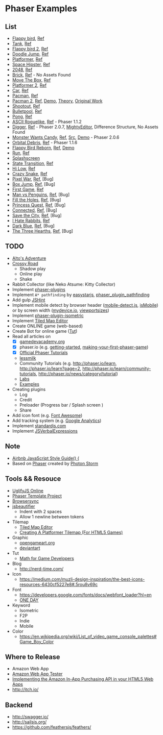 # Phaser Examples

## List
- [Flappy bird](http://jojoee.github.io/phaser-examples/flappy-bird/), [Ref](https://developer.amazon.com/public/community/post/Tx1NQ9QEA4MWGTY/Intro-To-Phaser-Part-1-Setting-Up-Your-Dev-Environment-and-Phaser)
- [Tank](http://jojoee.github.io/phaser-examples/tank/), [Ref](http://phaser.io/tutorials/coding-tips-002/)
- [Flappy bird 2](http://jojoee.github.io/phaser-examples/flappy-bird-2/), [Ref](http://blog.lessmilk.com/how-to-make-flappy-bird-in-html5-2/)
- [Doodle Jump](http://jojoee.github.io/phaser-examples/doodle-jump/), [Ref](http://phaser.io/tutorials/coding-tips-003/)
- [Platformer](http://jojoee.github.io/phaser-examples/platformer/), [Ref](http://phaser.io/tutorials/making-your-first-phaser-game/index)
- [Space Hipster](http://jojoee.github.io/phaser-examples/space-hipster/), [Ref](https://gamedevacademy.org/html5-phaser-tutorial-spacehipster-a-space-exploration-game/)
- [2048](http://jojoee.github.io/phaser-examples/2048/), [Ref](http://www.emanueleferonato.com/2014/04/04/how-to-create-a-complete-html5-2048-game-with-phaser)
- [Brick](http://jojoee.github.io/phaser-examples/brick/), [Ref](http://dailyjs.com/2014/09/16/phaser-tutorial/) - No Assets Found
- [Move The Box](http://jojoee.github.io/phaser-examples/move-the-box/), [Ref](http://www.emanueleferonato.com/2014/11/13/html5-swipe-controlled-sokoban-game-made-with-phaser)
- [Platformer 2](http://jojoee.github.io/phaser-examples/platformer-2/), [Ref](http://phaser.io/tutorials/coding-tips-004)
- [Car](http://jojoee.github.io/phaser-examples/car/), [Ref](http://phaser.io/tutorials/coding-tips-005)
- [Pacman](http://jojoee.github.io/phaser-examples/pacman/), [Ref](http://phaser.io/tutorials/coding-tips-005)
- [Pacman 2](http://jojoee.github.io/phaser-examples/pacman/), [Ref](https://github.com/plissken2013es/phaserPacmanClone), [Demo](http://luisquin.com/lq/phaserPacman/index.html), [Theory](http://gameinternals.com/post/2072558330/understanding-pac-man-ghost-behavior), [Original Work](http://phaser.io/tutorials/coding-tips-005)
- [Shootout](http://jojoee.github.io/phaser-examples/shootout/), [Ref](http://phaser.io/tutorials/coding-tips-006)
- [Bulletpool](http://jojoee.github.io/phaser-examples/bulletpool/), [Ref](http://phaser.io/tutorials/coding-tips-007)
- [Pong](http://jojoee.github.io/phaser-examples/pong/), [Ref](https://github.com/zekechan/phaser-html5-tutorial-pong)
- [ASCII Roguelike](http://jojoee.github.io/phaser-examples/ascii-roguelike/), [Ref](http://gamedevelopment.tutsplus.com/tutorials/how-to-make-your-first-roguelike--gamedev-13677) - Phaser 1.1.2
- [Digger](http://jojoee.github.io/phaser-examples/digger/), [Ref](https://gamedevacademy.org/make-a-quick-phaser-compatible-game-using-mightyeditor/) - Phaser 2.0.7, [MightyEditor](http://mightyfingers.com/), Difference Structure, No Assets Found
- [Monster Wants Candy](http://jojoee.github.io/phaser-examples/monster-wants-candy/), [Ref](http://gamedevelopment.tutsplus.com/tutorials/getting-started-with-phaser-building-monster-wants-candy--cms-21723), [Src](https://github.com/tutsplus/Monster-Wants-Candy-demo), [Demo](http://candy.enclavegames.com/) - Phaser 2.0.6
- [Orbital Debris](http://jojoee.github.io/phaser-examples/orbital-debris/), [Ref](http://www.allworkallplay.org/blog/orbital-debris-making-an-html5-game-with-phaser) - Phaser 1.1.6
- [Flappy Bird Reborn](http://jojoee.github.io/phaser-examples/flappy-bird-reborn/), [Ref](https://github.com/codevinsky/flappy-bird-reborn), [Demo](http://flappy-bird-reborn.herokuapp.com/)
- [Run](http://jojoee.github.io/phaser-examples/run/), [Ref](http://www.lessmilk.com/games/1/)
- [Splashscreen](http://jojoee.github.io/phaser-examples/splashscreen/)
- [State Transition](http://jojoee.github.io/phaser-examples/state-transition/), [Ref](https://github.com/aaccurso/phaser-state-transition-plugin)
- [Hi Low](http://jojoee.github.io/phaser-examples/hi-low/), [Ref](http://www.emanueleferonato.com/2014/08/28/phaser-tutorial-understanding-phaser-states/)
- [Crazy Snake](http://jojoee.github.io/phaser-examples/crazy-snake/), [Ref](http://www.lessmilk.com/games/12/)
- [Pixel War](http://jojoee.github.io/phaser-examples/pixel-war/), [Ref](http://www.lessmilk.com/games/2/), [Bug]
- [Box Jump](http://jojoee.github.io/phaser-examples/box-jump/), [Ref](http://www.lessmilk.com/games/3/), [Bug]
- [First Game](http://jojoee.github.io/phaser-examples/first-game/), [Ref](http://phaser.io/tutorials/making-your-first-phaser-game)
- [Man vs Penguins](http://jojoee.github.io/phaser-examples/man-vs-penguins/), [Ref](http://www.lessmilk.com/games/4/), [Bug]
- [Fill the Holes](http://jojoee.github.io/phaser-examples/fill-the-holes/), [Ref](http://www.lessmilk.com/games/5/), [Bug]
- [Princess Quest](http://jojoee.github.io/phaser-examples/princess-quest/), [Ref](http://www.lessmilk.com/games/6/), [Bug]
- [Connected](http://jojoee.github.io/phaser-examples/connected/), [Ref](http://www.lessmilk.com/games/7/), [Bug]
- [Save the City](http://jojoee.github.io/phaser-examples/save-the-city/), [Ref](http://www.lessmilk.com/games/8/), [Bug]
- [I Hate Rabbits](http://jojoee.github.io/phaser-examples/i-hate-rabbits/), [Ref](http://www.lessmilk.com/games/9/)
- [Dark Blue](http://jojoee.github.io/phaser-examples/dark-blue/), [Ref](http://www.lessmilk.com/games/10/), [Bug]
- [The Three Hearths](http://jojoee.github.io/phaser-examples/the-three-hearths/), [Ref](http://www.lessmilk.com/games/11/), [Bug]

## TODO
- [Alto's Adventure](http://altosadventure.com/)
- [Crossy Road](https://play.google.com/store/apps/details?id=com.yodo1.crossyroad&hl=en)
  - Shadow play
  - Online play
  - Shake
- Rabbit Collector (like Neko Atsume: Kitty Collector)
- Implement [phaser-plugins](https://github.com/photonstorm/phaser-plugins)
- Implement `A* pathfinding` by [easystarjs](https://github.com/prettymuchbryce/easystarjs), [phaser_plugin_pathfinding](https://github.com/appsbu-de/phaser_plugin_pathfinding)
- Add gulp [JSHint](http://jshint.com/)
- Implement mobile detect by browser header ([mobile-detect.js](https://github.com/hgoebl/mobile-detect.js), [isMobile](https://github.com/kaimallea/isMobile)) or by screen width ([mydevice.io](http://mydevice.io/devices/), [viewportsizes](http://viewportsizes.com/))
- Implement [phaser-plugin-isometric](http://www.rotates.org/phaser/iso/)
- Implement [Tiled Map Editor](http://www.mapeditor.org/)
- Create ONLINE game (web-based)
- Create Bot for online game ([Tut](http://www.loskutoff.com/blog/writing-a-bot-for-online-browser-game-with-phantomjs))
- Read all articles on
  - [x] [gamedevacademy.org](https://gamedevacademy.org/category/tutorials/)
  - [x] phaser.io (e.g. [getting-started](http://phaser.io/tutorials/getting-started), [making-your-first-phaser-game](http://phaser.io/tutorials/making-your-first-phaser-game))
  - [x] [Official Phaser Tutorials](http://phaser.io/learn/official-tutorials)
  - [lessmilk](http://www.lessmilk.com/phaser-tutorial/)
  - Community Tutorials (e.g. http://phaser.io/learn, http://phaser.io/learn?page=2, http://phaser.io/learn/community-tutorials, http://phaser.io/news/category/tutorial)
  - [Labs](http://phaser.io/labs)
  - [Examples](http://phaser.io/examples)
- Creating plugins
  - Log
  - Credit
  - Preloader (Progress bar / Splash screen )
  - Share
- Add icon font (e.g. [Font Awesome](https://fortawesome.github.io/Font-Awesome/))
- Add tracking system (e.g. [Google Analytics](http://www.google.com/analytics/))
- Implement [standardjs.com](https://github.com/feross/standard)
- Implement [JSVerbalExpressions](https://github.com/VerbalExpressions/JSVerbalExpressions)

## Note
- [Airbnb JavaScript Style Guide() {](https://github.com/airbnb/javascript)
- Based on [Phaser](http://phaser.io/) created by [Photon Storm](http://www.photonstorm.com/)

## Tools && Resouce
- [UglifyJS Online](https://skalman.github.io/UglifyJS-online/)
- [Phaser Template Project](https://github.com/gamecook/phaser-project-template)
- [Browsersync](https://www.browsersync.io/docs/options/)
- [jsbeautifier](http://jsbeautifier.org/)
  - Indent with 2 spaces
  - Allow 1 newline between tokens
- Tilemap
  - [Tiled Map Editor](http://www.mapeditor.org/)
  - [Creating A Platformer Tilemap (For HTML5 Games)](http://hovercraft.ie/creating-a-platformer-tilemap-for-html5-games/)
- Graphic
  - [opengameart.org](http://opengameart.org/)
  - [deviantart](http://www.deviantart.com/)
- Tut
  - [Math for Game Developers](https://www.youtube.com/playlist?list=PLW3Zl3wyJwWOpdhYedlD-yCB7WQoHf-My)
- Blog
  - http://nerd-time.com/
- Icon
  - https://medium.com/muzli-design-inspiration/the-best-icons-resources-6430cf5227e8#.5rou8v69c
- Font
  - https://developers.google.com/fonts/docs/webfont_loader?hl=en
  - [ONE DAY](https://www.behance.net/gallery/23792563/ONE-DAY-Free-Font)
- Keyword
  - Isometric
  - F2P
  - Indie
  - Mobile
- Color
  - https://en.wikipedia.org/wiki/List_of_video_game_console_palettes#Game_Boy_Color

## Where to Release
- Amazon Web App
- [Amazon Web App Tester](http://www.amazon.com/gp/product/B00DZ3I1W8)
- [Implementing the Amazon In-App Purchasing API in your HTML5 Web Apps](https://developer.amazon.com/appsandservices/community/post/Tx3LQBBJRUYE58P/Implementing-the-Amazon-In-App-Purchasing-API-in-your-HTML5-Web-Apps.html)
- http://itch.io/

## Backend
- http://swagger.io/
- http://sailsjs.org/
- https://github.com/feathersjs/feathers/
